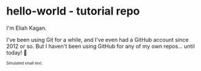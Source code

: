 # hello-world - tutorial repo

I'm Eliah Kagan.

I've been using Git for a while, and I've even had a GitHub
account since 2012 or so. But I haven't been using GitHub for any of my own
repos... until today! 🙂

<sub><sup>Simulated small text.</sup></sub>
